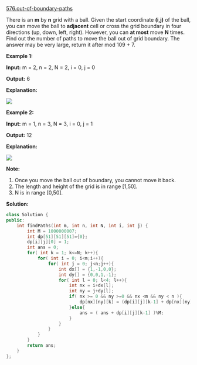 [576.out-of-boundary-paths](https://leetcode.com/problems/out-of-boundary-paths/)  

There is an **m** by **n** grid with a ball. Given the start coordinate **(i,j)** of the ball, you can move the ball to **adjacent** cell or cross the grid boundary in four directions (up, down, left, right). However, you can **at most** move **N** times. Find out the number of paths to move the ball out of grid boundary. The answer may be very large, return it after mod 109 + 7.

**Example 1:**

  
**Input:** m = 2, n = 2, N = 2, i = 0, j = 0
  
**Output:** 6
  
**Explanation:**
  
![](https://assets.leetcode.com/uploads/2018/10/13/out_of_boundary_paths_1.png)
  

**Example 2:**

  
**Input:** m = 1, n = 3, N = 3, i = 0, j = 1
  
**Output:** 12
  
**Explanation:**
  
![](https://assets.leetcode.com/uploads/2018/10/12/out_of_boundary_paths_2.png)
  

**Note:**

1.  Once you move the ball out of boundary, you cannot move it back.
2.  The length and height of the grid is in range \[1,50\].
3.  N is in range \[0,50\].  



**Solution:**  

```cpp
class Solution {
public:
    int findPaths(int m, int n, int N, int i, int j) {
        int M = 1000000007;
        int dp[51][51][51]={0};
        dp[i][j][0] = 1;
        int ans = 0;
        for( int k = 1; k<=N; k++){
            for( int i = 0; i<m;i++){
                for( int j = 0; j<n;j++){
                    int dx[] = {1,-1,0,0};
                    int dy[] = {0,0,1,-1};
                    for( int l = 0; l<4; l++){
                        int nx = i+dx[l];
                        int ny = j+dy[l];
                        if( nx >= 0 && ny >=0 && nx <m && ny < n ){
                            dp[nx][ny][k] = (dp[i][j][k-1] + dp[nx][ny][k])%M;
                        }else{
                            ans = ( ans + dp[i][j][k-1] )%M;
                        }
                    }
                }
            }
        }
        return ans;
    }
};
```
      